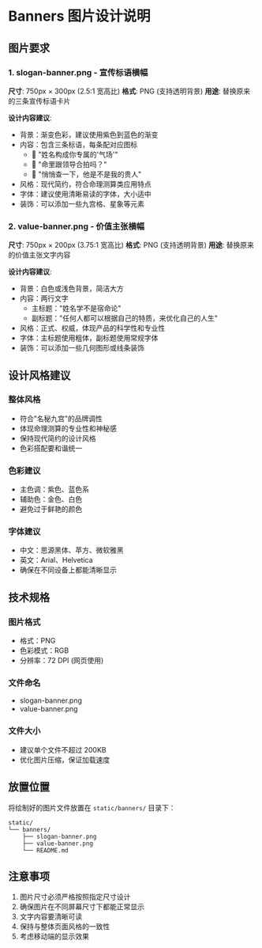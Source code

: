 # Banners 图片设计说明

## 图片要求

### 1. slogan-banner.png - 宣传标语横幅
**尺寸**: 750px × 300px (2.5:1 宽高比)
**格式**: PNG (支持透明背景)
**用途**: 替换原来的三条宣传标语卡片

**设计内容建议**:
- 背景：渐变色彩，建议使用紫色到蓝色的渐变
- 内容：包含三条标语，每条配对应图标
  - 🌟 "姓名构成你专属的'气场'"
  - 🎯 "命里跟领导合拍吗？"
  - 🔮 "悄悄查一下，他是不是我的贵人"
- 风格：现代简约，符合命理测算类应用特点
- 字体：建议使用清晰易读的字体，大小适中
- 装饰：可以添加一些九宫格、星象等元素

### 2. value-banner.png - 价值主张横幅
**尺寸**: 750px × 200px (3.75:1 宽高比)
**格式**: PNG (支持透明背景)
**用途**: 替换原来的价值主张文字内容

**设计内容建议**:
- 背景：白色或浅色背景，简洁大方
- 内容：两行文字
  - 主标题："姓名学不是宿命论"
  - 副标题："任何人都可以根据自己的特质，来优化自己的人生"
- 风格：正式、权威，体现产品的科学性和专业性
- 字体：主标题使用粗体，副标题使用常规字体
- 装饰：可以添加一些几何图形或线条装饰

## 设计风格建议

### 整体风格
- 符合"名秘九宫"的品牌调性
- 体现命理测算的专业性和神秘感
- 保持现代简约的设计风格
- 色彩搭配要和谐统一

### 色彩建议
- 主色调：紫色、蓝色系
- 辅助色：金色、白色
- 避免过于鲜艳的颜色

### 字体建议
- 中文：思源黑体、苹方、微软雅黑
- 英文：Arial、Helvetica
- 确保在不同设备上都能清晰显示

## 技术规格

### 图片格式
- 格式：PNG
- 色彩模式：RGB
- 分辨率：72 DPI (网页使用)

### 文件命名
- slogan-banner.png
- value-banner.png

### 文件大小
- 建议单个文件不超过 200KB
- 优化图片压缩，保证加载速度

## 放置位置
将绘制好的图片文件放置在 `static/banners/` 目录下：
```
static/
└── banners/
    ├── slogan-banner.png
    ├── value-banner.png
    └── README.md
```

## 注意事项
1. 图片尺寸必须严格按照指定尺寸设计
2. 确保图片在不同屏幕尺寸下都能正常显示
3. 文字内容要清晰可读
4. 保持与整体页面风格的一致性
5. 考虑移动端的显示效果 